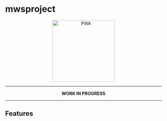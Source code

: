 # mwsproject
<div align="center">
  <img src="https://blog.dicoding.com/wp-content/uploads/2018/08/Copy-of-Google-Developers-Kejar.png?x10697" alt="PWA" height="200" />
</div>

---

<p align="center"><strong>WORK IN PROGRESS</strong></p>

---

## Features
